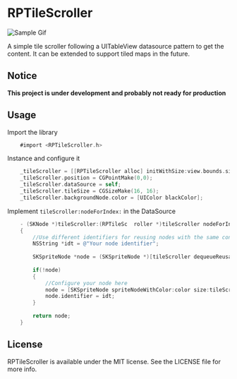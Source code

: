 # RPTileScroller

<!--[![CI Status](http://img.shields.io/travis/J.P. Illanes/RPTileScroller.svg?style=flat)](https://travis-ci.org/J.P. Illanes/RPTileScroller)
 [![Version](https://img.shields.io/cocoapods/v/RPTileScroller.svg?style=flat)](http://cocoadocs.org/docsets/RPTileScroller)
 [![License](https://img.shields.io/cocoapods/l/RPTileScroller.svg?style=flat)](http://cocoadocs.org/docsets/RPTileScroller)
 [![Platform](https://img.shields.io/cocoapods/p/RPTileScroller.svg?style=flat)](http://cocoadocs.org/docsets/RPTileScroller)
 -->


![Sample Gif](https://raw.githubusercontent.com/raspu/RPTileScroller/master/RPTileDemo.gif)

A simple tile scroller following a UITableView datasource pattern to get the content. It can be extended to support tiled maps in the future. 



## Notice

**This project is under development and probably not ready for production**


## Usage

Import the library

```objectivec
	#import <RPTileScroller.h>
```

Instance and configure it

```objectivec
	_tileScroller = [[RPTileScroller alloc] initWithSize:view.bounds.size];
    _tileScroller.position = CGPointMake(0,0);
    _tileScroller.dataSource = self;
    _tileScroller.tileSize = CGSizeMake(16, 16);
    _tileScroller.backgroundNode.color = [UIColor blackColor];
```

Implement `tileScroller:nodeForIndex:` in the DataSource 

```objectivec
	- (SKNode *)tileScroller:(RPTileSc	roller *)tileScroller nodeForIndex:(CGPoint)index
	{
		//Use different identifiers for reusing nodes with the same content (like a tile map). 
	    NSString *idt = @"Your node identifier";  
	       
	    SKSpriteNode *node = (SKSpriteNode *)[tileScroller dequeueReusableNodeWithIdentifier:idt];
	    
	    if(!node)
	    {
	    	//Configure your node here
	        node = [SKSpriteNode spriteNodeWithColor:color size:tileScroller.tileSize];
	        node.identifier = idt;
	    }
	    
	    return node;
	}
```
   

<!--## Installation

RPTileScroller is available through [CocoaPods](http://cocoapods.org). To install
it, simply add the following line to your Podfile:

    pod "RPTileScroller"
 
## Author

J.P. Illanes, jpillaness@gmail.com
 -->

 
## License

RPTileScroller is available under the MIT license. See the LICENSE file for more info.

